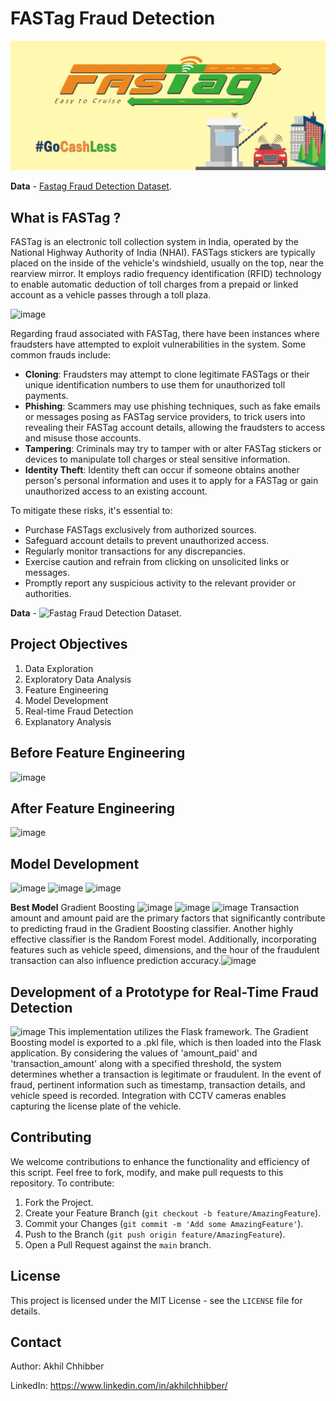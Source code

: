 # FASTag Fraud Detection
<p align="center">
  <img src="https://github.com/akhilchibber/Fastag-Fraud-Detection/blob/main/Fastag.jpeg?raw=true" alt="earthml Logo">
</p>

**Data** - [Fastag Fraud Detection Dataset](https://www.kaggle.com/datasets/thegoanpanda/fastag-fraud-detection-datesets-fictitious/data). 

## What is FASTag ?

FASTag is an electronic toll collection system in India, operated by the National Highway Authority of India (NHAI). FASTags stickers are typically placed on the inside of the vehicle's windshield, usually on the top, near the rearview mirror. It employs radio frequency identification (RFID) technology to enable automatic deduction of toll charges from a prepaid or linked account as a vehicle passes through a toll plaza.

![image](https://github.com/gentallman/gold_stock_trend/assets/78334851/a41469e8-2a50-4b49-b686-e02236598a6d)

Regarding fraud associated with FASTag, there have been instances where fraudsters have attempted to exploit vulnerabilities in the system. Some common frauds include:

- **Cloning**: Fraudsters may attempt to clone legitimate FASTags or their unique identification numbers to use them for unauthorized toll payments.
- **Phishing**: Scammers may use phishing techniques, such as fake emails or messages posing as FASTag service providers, to trick users into revealing their FASTag account details, allowing the fraudsters to access and misuse those accounts.
- **Tampering**: Criminals may try to tamper with or alter FASTag stickers or devices to manipulate toll charges or steal sensitive information.
- **Identity Theft**: Identity theft can occur if someone obtains another person's personal information and uses it to apply for a FASTag or gain unauthorized access to an existing account.

To mitigate these risks, it's essential to:

- Purchase FASTags exclusively from authorized sources.
- Safeguard account details to prevent unauthorized access.
- Regularly monitor transactions for any discrepancies.
- Exercise caution and refrain from clicking on unsolicited links or messages.
- Promptly report any suspicious activity to the relevant provider or authorities.
    
**Data** - ![Fastag Fraud Detection Dataset](https://www.kaggle.com/datasets/thegoanpanda/fastag-fraud-detection-datesets-fictitious/data). 

## Project Objectives
1. Data Exploration
2. Exploratory Data Analysis
3. Feature Engineering
4. Model Development
5. Real-time Fraud Detection
6. Explanatory Analysis

## Before Feature Engineering
![image](https://github.com/gentallman/gold_stock_trend/assets/78334851/c18190ab-b9aa-4bf5-b7a8-3bd0d974c31d)


## After Feature Engineering
![image](https://github.com/gentallman/gold_stock_trend/assets/78334851/4ddfea97-406e-470e-a905-0720fd419c17)

## Model Development
![image](https://github.com/gentallman/gold_stock_trend/assets/78334851/21497614-8256-470b-8154-953cd5a2c474)
![image](https://github.com/gentallman/gold_stock_trend/assets/78334851/2364f3eb-b040-48d6-99e1-0d261ba3381d)
![image](https://github.com/gentallman/gold_stock_trend/assets/78334851/54ab4446-02e4-40b7-a43a-9aa10d78db2a)

**Best Model**
Gradient Boosting
![image](https://github.com/gentallman/gold_stock_trend/assets/78334851/6dccfb55-6b65-421a-9dba-78d34c881484)
![image](https://github.com/gentallman/gold_stock_trend/assets/78334851/fe2ca4d4-56e5-4f50-b260-bb77cdc85629)
![image](https://github.com/gentallman/gold_stock_trend/assets/78334851/303c818e-3ace-4c6b-a703-ff796135df85)
Transaction amount and amount paid are the primary factors that significantly contribute to predicting fraud in the Gradient Boosting classifier. Another highly effective classifier is the Random Forest model. Additionally, incorporating features such as vehicle speed, dimensions, and the hour of the fraudulent transaction can also influence prediction accuracy.![image](https://github.com/gentallman/gold_stock_trend/assets/78334851/e30b6da1-af4b-49fd-8334-3fac04bbfe17)

## Development of a Prototype for Real-Time Fraud Detection
![image](https://github.com/gentallman/gold_stock_trend/assets/78334851/cc66ecdf-e1c0-4ad1-bf8d-ae13db7217c6)
This implementation utilizes the Flask framework. The Gradient Boosting model is exported to a .pkl file, which is then loaded into the Flask application. By considering the values of 'amount_paid' and 'transaction_amount' along with a specified threshold, the system determines whether a transaction is legitimate or fraudulent. In the event of fraud, pertinent information such as timestamp, transaction details, and vehicle speed is recorded. Integration with CCTV cameras enables capturing the license plate of the vehicle.




## Contributing
We welcome contributions to enhance the functionality and efficiency of this script. Feel free to fork, modify, and make pull requests to this repository. To contribute:

1. Fork the Project.
2. Create your Feature Branch (`git checkout -b feature/AmazingFeature`).
3. Commit your Changes (`git commit -m 'Add some AmazingFeature'`).
4. Push to the Branch (`git push origin feature/AmazingFeature`).
5. Open a Pull Request against the `main` branch.

## License

This project is licensed under the MIT License - see the `LICENSE` file for details.

## Contact

Author: Akhil Chhibber

LinkedIn: https://www.linkedin.com/in/akhilchhibber/

